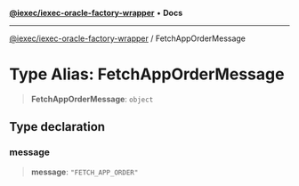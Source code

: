 [**@iexec/iexec-oracle-factory-wrapper**](../README.md) • **Docs**

***

[@iexec/iexec-oracle-factory-wrapper](../globals.md) / FetchAppOrderMessage

# Type Alias: FetchAppOrderMessage

> **FetchAppOrderMessage**: `object`

## Type declaration

### message

> **message**: `"FETCH_APP_ORDER"`
